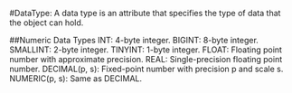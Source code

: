 #DataType:
A data type is an attribute that specifies the type of data that the object can hold.

##Numeric Data Types
INT: 4-byte integer.
BIGINT: 8-byte integer.
SMALLINT: 2-byte integer.
TINYINT: 1-byte integer.
FLOAT: Floating point number with approximate precision.
REAL: Single-precision floating point number.
DECIMAL(p, s): Fixed-point number with precision p and scale s.
NUMERIC(p, s): Same as DECIMAL.
